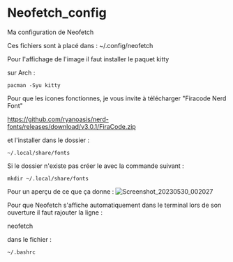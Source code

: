 # Neofetch_config
Ma configuration de Neofetch

Ces fichiers sont à placé dans :
~/.config/neofetch

Pour l'affichage de l'image il faut installer le paquet kitty

sur Arch :

`pacman -Syu kitty`

Pour que les icones fonctionnes, je vous invite à télécharger "Firacode Nerd Font"

https://github.com/ryanoasis/nerd-fonts/releases/download/v3.0.1/FiraCode.zip

et l'installer dans le dossier :

`~/.local/share/fonts`

Si le dossier n'existe pas créer le avec la commande suivant :

`mkdir ~/.local/share/fonts`

Pour un aperçu de ce que ça donne :
![Screenshot_20230530_002027](https://github.com/THMprod/Neofetch_config/assets/82099500/b681280c-212e-4e56-b478-585a5af73393)

Pour que Neofetch s'affiche automatiquement dans le terminal lors de son ouverture il faut rajouter la ligne :

neofetch

dans le fichier :

`~/.bashrc`

